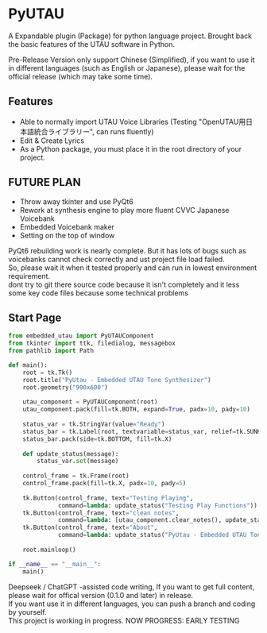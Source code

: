 # PyUTAU
A Expandable plugin (Package) for python language project. Brought back the basic features of the UTAU software in Python. 

Pre-Release Version only support Chinese (Simplified), if you want to use it in different languages (such as English or Japanese), please wait for the official release (which may take some time). 

## Features
 - Able to normally import UTAU Voice Libraries (Testing "OpenUTAU用日本語統合ライブラリー", can runs fluently)
 - Edit & Create Lyrics
 - As a Python package, you must place it in the root directory of your project.

## FUTURE PLAN
 - Throw away tkinter and use PyQt6
 - Rework at synthesis engine to play more fluent CVVC Japanese Voicebank
 - Embedded Voicebank maker
 - Setting on the top of window

PyQt6 rebuilding work is nearly complete. But it has lots of bugs such as voicebanks cannot check correctly and ust project file load failed. <br>
So, please wait it when it tested properly and can run in lowest environment requirement. <br>
dont try to git there source code because it isn't completely and it less some key code files because some technical problems<br>

## Start Page
```python
from embedded_utau import PyUTAUComponent
from tkinter import ttk, filedialog, messagebox
from pathlib import Path

def main():
    root = tk.Tk()
    root.title("PyUtau - Embedded UTAU Tone Synthesizer")
    root.geometry("900x600")
    
    utau_component = PyUTAUComponent(root)
    utau_component.pack(fill=tk.BOTH, expand=True, padx=10, pady=10)
    
    status_var = tk.StringVar(value="Ready")
    status_bar = tk.Label(root, textvariable=status_var, relief=tk.SUNKEN, anchor=tk.W)
    status_bar.pack(side=tk.BOTTOM, fill=tk.X)
    
    def update_status(message):
        status_var.set(message)
    
    control_frame = tk.Frame(root)
    control_frame.pack(fill=tk.X, padx=10, pady=5)
    
    tk.Button(control_frame, text="Testing Playing", 
              command=lambda: update_status("Testing Play Functions")).pack(side=tk.LEFT, padx=5)
    tk.Button(control_frame, text="clean notes", 
              command=lambda: [utau_component.clear_notes(), update_status("All notes have been cleared")]).pack(side=tk.LEFT, padx=5)
    tk.Button(control_frame, text="About", 
              command=lambda: update_status("PyUtau - Embedded UTAU Tone Synthesizer")).pack(side=tk.RIGHT, padx=5)
    
    root.mainloop()

if __name__ == "__main__":
    main()
```

Deepseek / ChatGPT -assisted code writing, If you want to get full content, please wait for offical version (0.1.0 and later) in release. <br>
If you want use it in different languages, you can push a branch and coding by yourself. <br>
This project is working in progress. NOW PROGRESS: EARLY TESTING <br>

